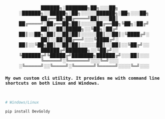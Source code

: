 <div align="center">

  ██████╗░███████╗██╗░░░██╗  ░██████╗░░█████╗░██╗░░░░░██████╗░██╗░░░██╗
  ██╔══██╗██╔════╝██║░░░██║  ██╔════╝░██╔══██╗██║░░░░░██╔══██╗╚██╗░██╔╝
  ██║░░██║█████╗░░╚██╗░██╔╝  ██║░░██╗░██║░░██║██║░░░░░██║░░██║░╚████╔╝░
  ██║░░██║██╔══╝░░░╚████╔╝░  ██║░░╚██╗██║░░██║██║░░░░░██║░░██║░░╚██╔╝░░
  ██████╔╝███████╗░░╚██╔╝░░  ╚██████╔╝╚█████╔╝███████╗██████╔╝░░░██║░░░
  ╚═════╝░╚══════╝░░░╚═╝░░░  ░╚═════╝░░╚════╝░╚══════╝╚═════╝░░░░╚═╝░░░

</div>

### ``My own custom cli utility. It provides me with command line shortcuts on both Linux and Windows.``

<br>

```sh
# Windows/Linux

pip install DevGoldy
```
